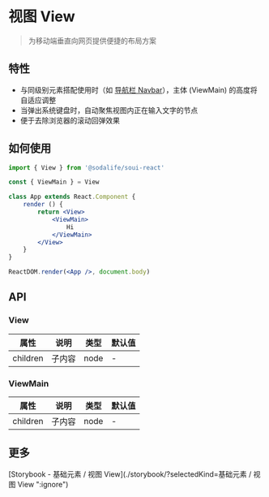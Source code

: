 # 视图 View
> 为移动端垂直向网页提供便捷的布局方案

## 特性
- 与同级别元素搭配使用时（如 [导航栏 Navbar]()），主体 (ViewMain) 的高度将自适应调整
- 当弹出系统键盘时，自动聚焦视图内正在输入文字的节点
- 便于去除浏览器的滚动回弹效果


## 如何使用
```jsx
import { View } from '@sodalife/soui-react'

const { ViewMain } = View

class App extends React.Component {
	render () {
		return <View>
			<ViewMain>
				Hi
			</ViewMain>
		</View>
	}
}

ReactDOM.render(<App />, document.body)
```


## API
### View
|    属性     |                     说明                     |  类型  | 默认值 |
| ----------- | -------------------------------------------- | ------ | ------ |
| children         | 子内容                                     | node | -      |

### ViewMain
|    属性     |                     说明                     |  类型  | 默认值 |
| ----------- | -------------------------------------------- | ------ | ------ |
| children         | 子内容                                     | node | -      |


## 更多
[Storybook - 基础元素 / 视图 View](./storybook/?selectedKind=基础元素 / 视图 View ":ignore")

